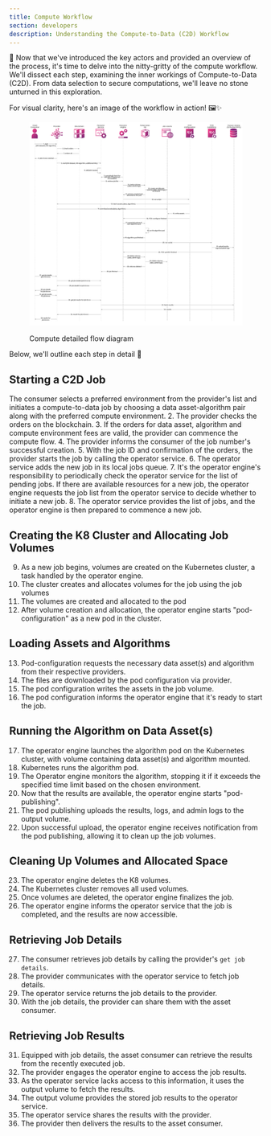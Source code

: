 ```yaml
---
title: Compute Workflow
section: developers
description: Understanding the Compute-to-Data (C2D) Workflow
---
```


🚀  Now that we've introduced the key actors and provided an overview of the process, it's time to delve into the nitty-gritty of the compute workflow. We'll dissect each step, examining the inner workings of Compute-to-Data (C2D). From data selection to secure computations, we'll leave no stone unturned in this exploration. 

For visual clarity, here's an image of the workflow in action! 🖼️✨

<figure><img src="../../.gitbook/assets/c2d/c2d_detailed_flow.png" alt=""><figcaption><p>Compute detailed flow diagram</p></figcaption></figure>

Below, we'll outline each step in detail 📝

## Starting a C2D Job
The consumer selects a preferred environment from the provider's list and initiates a compute-to-data job by choosing a data asset-algorithm pair along with the preferred compute environment.
2. The provider checks the orders on the blockchain.
3. If the orders for data asset, algorithm and compute environment fees are valid, the provider can commence the compute flow.
4. The provider informs the consumer of the job number's successful creation.
5. With the job ID and confirmation of the orders, the provider starts the job by calling the operator service.
6. The operator service adds the new job in its local jobs queue.
7. It's the operator engine's responsibility to periodically check the operator service for the list of pending jobs. If there are available resources for a new job, the operator engine requests the job list from the operator service to decide whether to initiate a new job.
8. The operator service provides the list of jobs, and the operator engine is then prepared to commence a new job.

## Creating the K8 Cluster and Allocating Job Volumes
9. As a new job begins, volumes are created on the Kubernetes cluster, a task handled by the operator engine.
10. The cluster creates and allocates volumes for the job using the job volumes
11. The volumes are created and allocated to the pod
12. After volume creation and allocation, the operator engine starts "pod-configuration" as a new pod in the cluster.

## Loading Assets and Algorithms
13. Pod-configuration requests the necessary data asset(s) and algorithm from their respective providers.
14. The files are downloaded by the pod configuration via provider.
15. The pod configuration writes the assets in the job volume.
16. The pod configuration informs the operator engine that it's ready to start the job.

## Running the Algorithm on Data Asset(s)
17. The operator engine launches the algorithm pod on the Kubernetes cluster, with volume containing data asset(s) and algorithm mounted.
18. Kubernetes runs the algorithm pod.
19. The Operator engine monitors the algorithm, stopping it if it exceeds the specified time limit based on the chosen environment.
20. Now that the results are available, the operator engine starts "pod-publishing".
21. The pod publishing uploads the results, logs, and admin logs to the output volume.
22. Upon successful upload, the operator engine receives notification from the pod publishing, allowing it to clean up the job volumes.

## Cleaning Up Volumes and Allocated Space
23. The operator engine deletes the K8 volumes.
24. The Kubernetes cluster removes all used volumes.
25. Once volumes are deleted, the operator engine finalizes the job.
26. The operator engine informs the operator service that the job is completed, and the results are now accessible.

## Retrieving Job Details
27. The consumer retrieves job details by calling the provider's `get job details`.
28. The provider communicates with the operator service to fetch job details.
29. The operator service returns the job details to the provider.
30. With the job details, the provider can share them with the asset consumer.

## Retrieving Job Results
31. Equipped with job details, the asset consumer can retrieve the results from the recently executed job.
32. The provider engages the operator engine to access the job results.
33. As the operator service lacks access to this information, it uses the output volume to fetch the results.
34. The output volume provides the stored job results to the operator service.
35. The operator service shares the results with the provider.
36. The provider then delivers the results to the asset consumer.

